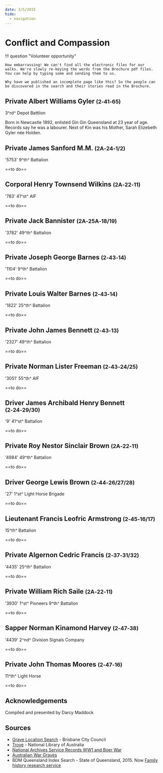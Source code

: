 ```yaml
---
date: 3/5/2015
hide:
  - navigation
---
```


# Conflict and Compassion 

!!! question "Volunteer opportunity"

    How embarrassing! We can't find all the electronic files for our walks. We're slowly re-keying the words from the Brochure pdf files. You can help by typing some and sending them to us. 
    
    Why have we published an incomplete page like this? So the people can be discovered in the search and their stories read in the Brochure.

<!--
???+ Example "Directions" 

    Starting point
    Walking directions to first headstone... is the grave of...
    
    ![](../assets/404.png){ width="15%" }
-->

## Private Albert Williams Gyler  <small>(2‑41‑65)</small>

3^rd^ Depot Battlion

Born in Newcastle 1892, enlisted Gin Gin Queensland at 23 year of age. Records say he was a labourer. Next of Kin was his Mother, Sarah Elizebeth Gyler née Holden.

<!--
??? Example "Directions" 

    Walking directions to next headstone... is the grave of...
    
    ![](../assets/404.png){ width="15%" }
-->

## Private James Sanford M.M. <small>(2A‑24‑1/2)</small>

'5753' 9^th^ Battalion 

==to do==

## Corporal Henry Townsend Wilkins <small>(2A‑22‑11)</small>

'783' 41^st^ AIF 

==to do==

## Private Jack Bannister <small>(2A‑25A‑18/19)</small>

'3782' 49^th^ Battalion

==to do==

## Private Joseph George Barnes <small>(2‑43‑14)</small>

'1104' 9^th^ Battalion 

==to do==

## Private Louis Walter Barnes <small>(2‑43‑14)</small>

'1822' 25^th^ Battalion
 
==to do==

## Private John James Bennett <small>(2‑43‑13)</small>

'2327' 49^th^ Battalion 

==to do==

## Private Norman Lister Freeman <small>(2‑43‑24/25)</small>

'3051' 55^th^ AIF 

==to do==

## Driver James Archibald Henry Bennett <small>(2‑24‑29/30)</small>

'9' 41^st^ Battalion 

==to do==

## Private Roy Nestor Sinclair Brown <small>(2A‑22‑11)</small>

'4984' 49^th^ Battalion 

==to do==

## Driver George Lewis Brown <small>(2‑44‑26/27/28)</small>

'27' 1^st^ Light Horse Brigade 

==to do==

## Lieutenant Francis Leofric Armstrong  <small>(2‑45‑16/17)</small>

15^th^ Battalion

==to do==

## Private Algernon Cedric Francis <small>(2‑37‑31/32)</small>

'4435' 25^th^ Battalion 

==to do==

## Private William Rich Saile <small>(2A‑22‑11)</small>

'3930' 1^st^ Pioneers 9^th^ Battalion 

==to do==

## Sapper Norman Kinamond Harvey <small>(2‑47‑38)</small>

'4439' 2^nd^ Division Signals Company 

==to do==

## Private John Thomas Moores <small>(2‑47‑16)</small>

11^th^ Light Horse 

==to do==


<!--
![](../assets/john-devoy-residence-1908.jpg){ width="70%" }  

*<small>[Devoy residence in Ashgrove, Brisbane, ca. 1908](http://onesearch.slq.qld.gov.au/permalink/f/1upgmng/slq_alma21218171470002061). The Devoy residence was in Three Mile Scrub Road (now Ashgrove Avenue), off Waterworks Road. John Devoy was the manager of Castlemaine Perkins. — State Library of Queensland.</small>*
-->

## Acknowledgements

Compiled and presented by Darcy Maddock

## Sources

- [Grave Location Search](http://graves.brisbane.qld.gov.au) - Brisbane City Council
- [Trove](https://trove.nla.gov.au) - National Library of Australia
- [National Archives Service Records WW1 and Boer War](https://www.naa.gov.au/explore-collection/defence-and-war-service-records)
- [Australian War Graves](https://www.dva.gov.au/wargraves)
- BDM Queensland Index Search - State of Queensland, 2015. Now [Family history research service](https://www.familyhistory.bdm.qld.gov.au)

<!--
<div class="noprint" markdown="1">

## Brochure

**[Download this walk](../assets/guides/printers.pdf)** - designed to be printed and folded in half to make an A5 brochure.

</div>
-->
